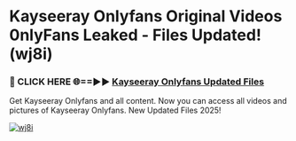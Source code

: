 # Kayseeray Onlyfans Original Videos 0nlyFans Leaked - Files Updated! (wj8i)

<h3>🔴 CLICK HERE 🌐==►► <a href="https://tinyurl.com/2m67pmp6" rel="nofollow">Kayseeray Onlyfans Updated Files</a></h3>

Get Kayseeray Onlyfans and all content. Now you can access all videos and pictures of Kayseeray Onlyfans. New Updated Files 2025!

[![wj8i](https://i.imgur.com/H4QAA4z.gif)](https://tinyurl.com/2m67pmp6)